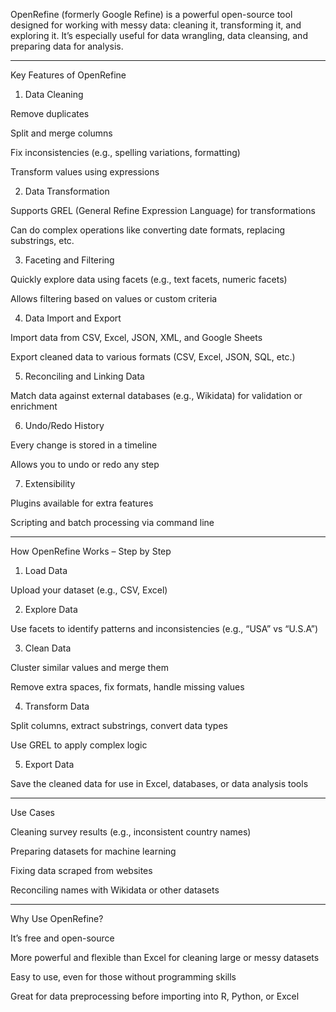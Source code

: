 OpenRefine (formerly Google Refine) is a powerful open-source tool designed for working with messy data: cleaning it, transforming it, and exploring it. It’s especially useful for data wrangling, data cleansing, and preparing data for analysis.


---

Key Features of OpenRefine

1. Data Cleaning

Remove duplicates

Split and merge columns

Fix inconsistencies (e.g., spelling variations, formatting)

Transform values using expressions



2. Data Transformation

Supports GREL (General Refine Expression Language) for transformations

Can do complex operations like converting date formats, replacing substrings, etc.



3. Faceting and Filtering

Quickly explore data using facets (e.g., text facets, numeric facets)

Allows filtering based on values or custom criteria



4. Data Import and Export

Import data from CSV, Excel, JSON, XML, and Google Sheets

Export cleaned data to various formats (CSV, Excel, JSON, SQL, etc.)



5. Reconciling and Linking Data

Match data against external databases (e.g., Wikidata) for validation or enrichment



6. Undo/Redo History

Every change is stored in a timeline

Allows you to undo or redo any step



7. Extensibility

Plugins available for extra features

Scripting and batch processing via command line





---

How OpenRefine Works – Step by Step

1. Load Data

Upload your dataset (e.g., CSV, Excel)



2. Explore Data

Use facets to identify patterns and inconsistencies (e.g., “USA” vs “U.S.A”)



3. Clean Data

Cluster similar values and merge them

Remove extra spaces, fix formats, handle missing values



4. Transform Data

Split columns, extract substrings, convert data types

Use GREL to apply complex logic



5. Export Data

Save the cleaned data for use in Excel, databases, or data analysis tools





---

Use Cases

Cleaning survey results (e.g., inconsistent country names)

Preparing datasets for machine learning

Fixing data scraped from websites

Reconciling names with Wikidata or other datasets



---

Why Use OpenRefine?

It’s free and open-source

More powerful and flexible than Excel for cleaning large or messy datasets

Easy to use, even for those without programming skills

Great for data preprocessing before importing into R, Python, or Excel



